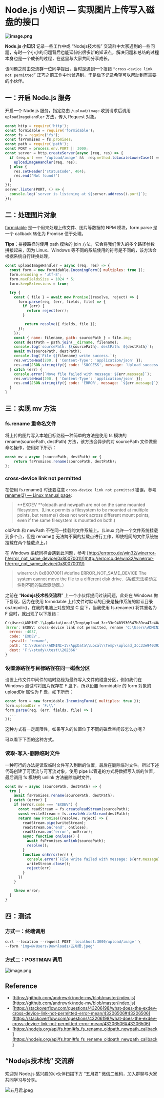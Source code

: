 # Node.js 小知识 — 实现图片上传写入磁盘的接口

**![image.png](https://cdn.nlark.com/yuque/0/2020/png/335268/1609076653070-42c1a0f0-1f1a-40b4-9f44-af96ec8d4cd0.png#align=left&display=inline&height=380&margin=%5Bobject%20Object%5D&name=image.png&originHeight=760&originWidth=1800&size=1018612&status=done&style=none&width=900)**

**Node.js 小知识** 记录一些工作中或 “Nodejs技术栈” 交流群中大家遇到的一些问题，有时一个小小的问题背后也能延伸出很多新的知识点，解决问题和总结的过程本身也是一个成长的过程，在这里与大家共同分享成长。

该问题之前由交流群一位同学提出，当时是遇到一个报错 ```“cross-device link not permitted”``` 正巧之前工作中也曾遇到，于是做下记录希望可以帮助到有需要的小伙伴。

## 一：开启 Node.js 服务

开启一个 Node.js 服务，指定路由 ```/upload/image``` 收到请求后调用 ```uploadImageHandler``` 方法，传入 Request 对象。 

```javascript
const http = require('http');
const formidable = require('formidable');
const fs = require('fs');
const fsPromises = fs.promises;
const path = require('path');
const PORT = process.env.PORT || 3000;
const server = http.createServer(async (req, res) => {
  if (req.url === '/upload/image' &&  req.method.toLocaleLowerCase() === 'post') {
    uploadImageHandler(req, res);
  } else {
  	res.setHeader('statusCode', 404);
  	res.end('Not found!')
  }
});
server.listen(PORT, () => {
  console.log(`server is listening at ${server.address().port}`);
});
```

## 二：处理图片对象

[formidable](https://github.com/node-formidable/formidable) 是一个用来处理上传文件、图片等数据的 NPM 模块，form.parse 是一个 callback 转化为 Promise 便于处理。

**Tips**：拼接路径时使用 path 模块的 join 方法，它会将我们传入的多个路径参数拼接起来，因为 Linux、Windows 等不同的系统使用的符号是不同的，该方法会根据系统自行转换处理。

```javascript
const uploadImageHandler = async (req, res) => {
  const form = new formidable.IncomingForm({ multiples: true });		
  form.encoding = 'utf-8';		
  form.maxFieldsSize = 1024 * 5;		
  form.keepExtensions = true;

  try {
    const { file } = await new Promise((resolve, reject) => {		
      form.parse(req, (err, fields, file) => {		
        if (err) {		
          return reject(err);		
        }

         return resolve({ fields, file });		
      });		
    });
    const { name: filename, path: sourcePath } = file.img;
    const destPath = path.join(__dirname, filename);
    console.log(`sourcePath: ${sourcePath}. destPath: ${destPath}`);
    await mv(sourcePath, destPath);
    console.log(`File ${filename} write success.`);
    res.writeHead(200, { 'Content-Type': 'application/json' });
    res.end(JSON.stringify({ code: 'SUCCESS', message: `Upload success.`}));
  } catch (err) {
    console.error(`Move file failed with message: ${err.message}`);
    res.writeHead(200, { 'Content-Type': 'application/json' });
    res.end(JSON.stringify({ code: 'ERROR', message: `${err.message}`}));
  }
}
```

## 三：实现 mv 方法

### fs.rename 重命名文件

将上传的图片写入本地目标路径一种简单的方法是使用 fs 模块的 rename(sourcePath, destPath) 方法，该方法会异步的对 sourcePath 文件做重命名操作，使用如下所示：

```javascript
const mv = async (sourcePath, destPath) => {
	return fsPromises.rename(sourcePath, destPath);
};
```

### cross-device link not permitted

在使用 fs.rename() 时还要注意  ```cross-device link not permitted``` 错误，参考 [rename(2) — Linux manual page](https://man7.org/linux/man-pages/man2/rename.2.html):

> **EXDEV **oldpath and newpath are not on the same mounted filesystem.  (Linux permits a filesystem to be mounted at multiple points, but rename() does not work across different mount points, even if the same filesystem is mounted on both.)

oldPath 和 newPath 不在同一挂载的文件系统上。（Linux 允许一个文件系统挂载到多个点，但是 rename() 无法跨不同的挂载点进行工作，即使相同的文件系统被挂载在两个挂载点上。）

在 Windows 系统同样会遇到此问题，参考 [http://errorco.de/win32/winerror-h/error_not_same_device/0x80070011/](http://errorco.de/win32/winerror-h/error_not_same_device/0x80070011/)

> winerror.h 0x80070011
> #define ERROR_NOT_SAME_DEVICE
> The system cannot move the file to a different disk drive.（系统无法移动文件到不同的磁盘驱动器。）

之前在 “**Nodejs技术栈交流群**” 上一个小伙伴提问过该问题，此处在 Windows 做下复现，因为在使用 formidable 上传文件时默认的目录是操作系统的默认目录 os.tmpdir()，在我的电脑上对应的是 C 盘下，当我使用 fs.rename() 将其重名为 F 盘时，就出现了以下报错：

```javascript
C:\Users\ADMINI~1\AppData\Local\Temp\upload_3cc33e9403930347b89ea47e4045b940 F:\study\test\202366
[Error: EXDEV: cross-device link not permitted, rename 'C:\Users\ADMINI~1\AppData\Local\Temp\upload_3cc33e9403930347b89ea47e4045b940' -> 'F:\study\test\202366'] {
  errno: -4037,
  code: 'EXDEV',
  syscall: 'rename',
  path: 'C:\\Users\\ADMINI~1\\AppData\\Local\\Temp\\upload_3cc33e9403930347b89ea47e4045b940',
  dest: 'F:\\study\\test\\202366'
}
```

### 设置源路径与目标路径在同一磁盘分区

设置上传文件中间件的临时路径为最终写入文件的磁盘分区，例如我们在 Windows 测试时将图片保存在 F 盘下，所以设置 formidable 的 form 对象的 uploadDir 属性为 F 盘，如下所示：

```javascript
const form = new formidable.IncomingForm({ multiples: true });		
form.uploadDir = 'F:\\'
form.parse(req, (err, fields, file) => {		
  ...
});
```

这种方式有一定局限性，如果写入的位置位于不同的磁盘空间该怎么办呢？

可以看下下面的这种方式。

### 读取-写入-删除临时文件

一种可行的办法是读取临时文件写入到新的位置，最后在删除临时文件。所以下述代码创建了可读流与可写流对象，使用 pipe 以管道的方式将数据写入新的位置，最后调用 fs 模块的 unlink 方法删除临时文件。

```javascript
const mv = async (sourcePath, destPath) => {
  try {
    await fsPromises.rename(sourcePath, destPath);
  } catch (error) {
    if (error.code === 'EXDEV') {
      const readStream = fs.createReadStream(sourcePath);		
      const writeStream = fs.createWriteStream(destPath);
      return new Promise((resolve, reject) => {
        readStream.pipe(writeStream);
        readStream.on('end', onClose);
        readStream.on('error', onError);
        async function onClose() {
          await fsPromises.unlink(sourcePath);
          resolve();
        }
        function onError(err) {
          console.error(`File write failed with message: ${err.message}`);		
          writeStream.close();
          reject(err)
        }
      })
    }

    throw error;
  }
}
```

## 四：测试

### 方式一：终端调用

```javascript
curl --location --request POST 'localhost:3000/upload/image' \
--form 'img=@/Users/Downloads/五月君.jpeg'
```

### 方式二：POSTMAN 调用
![image.png](https://cdn.nlark.com/yuque/0/2020/png/335268/1609075028325-c712b377-0ae8-49ea-a110-dac3ff885457.png#align=left&display=inline&height=394&margin=%5Bobject%20Object%5D&name=image.png&originHeight=788&originWidth=2280&size=139050&status=done&style=none&width=1140)

## Reference

- [https://github.com/andrewrk/node-mv/blob/master/index.js](https://github.com/andrewrk/node-mv/blob/master/index.js)
- [https://stackoverflow.com/questions/43206198/what-does-the-exdev-cross-device-link-not-permitted-error-mean/43206506#43206506](https://stackoverflow.com/questions/43206198/what-does-the-exdev-cross-device-link-not-permitted-error-mean/43206506#43206506)
- [https://nodejs.org/api/fs.html#fs_fs_rename_oldpath_newpath_callback](https://nodejs.org/api/fs.html#fs_fs_rename_oldpath_newpath_callback)

## “Nodejs技术栈” 交流群

欢迎对 Node.js 感兴趣的小伙伴扫描下方 “五月君” 微信二维码，加入群聊与大家共同学习与分享。

![五月君.jpeg](https://cdn.nlark.com/yuque/0/2020/jpeg/335268/1609076408750-419871fc-4b59-49c5-9bd7-6618fd58e9e8.jpeg#align=left&display=inline&height=233&margin=%5Bobject%20Object%5D&name=%E4%BA%94%E6%9C%88%E5%90%9B.jpeg&originHeight=430&originWidth=430&size=41166&status=done&style=none&width=233)
